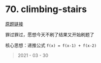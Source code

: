 # 70. climbing-stairs

[原题链接](https://leetcode-cn.com/problems/climbing-stairs/)

罪过罪过，愿想今天不刷了结果又开始刷题了  

核心思想：递推公式 `f(x) = f(x-1) + f(x-2)`

> 2021 - 03 - 30
